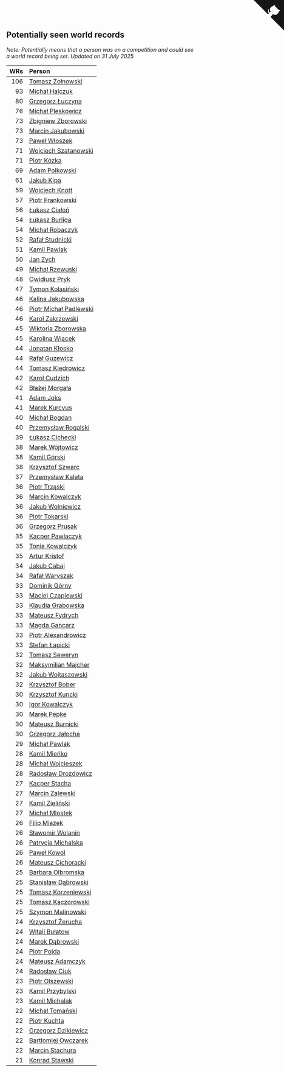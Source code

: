 ## Potentially seen world records

*Note: Potentially means that a person was on a competition and could see a world record being set.*
*Updated on 31 July 2025*

| WRs | Person |
| ---: | :--- |
| 106 | [Tomasz Żołnowski](https://www.worldcubeassociation.org/persons/2005ZOLN01) |
| 93 | [Michał Halczuk](https://www.worldcubeassociation.org/persons/2006HALC01) |
| 80 | [Grzegorz Łuczyna](https://www.worldcubeassociation.org/persons/2005LUCZ01) |
| 76 | [Michał Pleskowicz](https://www.worldcubeassociation.org/persons/2009PLES01) |
| 73 | [Zbigniew Zborowski](https://www.worldcubeassociation.org/persons/2003ZBOR02) |
| 73 | [Marcin Jakubowski](https://www.worldcubeassociation.org/persons/2007JAKU01) |
| 73 | [Paweł Włoszek](https://www.worldcubeassociation.org/persons/2006WLOS01) |
| 71 | [Wojciech Szatanowski](https://www.worldcubeassociation.org/persons/2011SZAT01) |
| 71 | [Piotr Kózka](https://www.worldcubeassociation.org/persons/2005KOZK01) |
| 69 | [Adam Polkowski](https://www.worldcubeassociation.org/persons/2007POLK01) |
| 61 | [Jakub Kipa](https://www.worldcubeassociation.org/persons/2010KIPA01) |
| 59 | [Wojciech Knott](https://www.worldcubeassociation.org/persons/2011KNOT01) |
| 57 | [Piotr Frankowski](https://www.worldcubeassociation.org/persons/2006FRAN01) |
| 56 | [Łukasz Ciałoń](https://www.worldcubeassociation.org/persons/2005CIAL02) |
| 54 | [Łukasz Burliga](https://www.worldcubeassociation.org/persons/2013BURL01) |
| 54 | [Michał Robaczyk](https://www.worldcubeassociation.org/persons/2006ROBA01) |
| 52 | [Rafał Studnicki](https://www.worldcubeassociation.org/persons/2005STUD01) |
| 51 | [Kamil Pawlak](https://www.worldcubeassociation.org/persons/2006PAWL01) |
| 50 | [Jan Zych](https://www.worldcubeassociation.org/persons/2014ZYCH01) |
| 49 | [Michał Rzewuski](https://www.worldcubeassociation.org/persons/2014RZEW01) |
| 48 | [Owidiusz Pryk](https://www.worldcubeassociation.org/persons/2008PRYK01) |
| 47 | [Tymon Kolasiński](https://www.worldcubeassociation.org/persons/2016KOLA02) |
| 46 | [Kalina Jakubowska](https://www.worldcubeassociation.org/persons/2009BRZE01) |
| 46 | [Piotr Michał Padlewski](https://www.worldcubeassociation.org/persons/2008PADL01) |
| 46 | [Karol Zakrzewski](https://www.worldcubeassociation.org/persons/2014ZAKR01) |
| 45 | [Wiktoria Zborowska](https://www.worldcubeassociation.org/persons/2003ZBOR01) |
| 45 | [Karolina Wiącek](https://www.worldcubeassociation.org/persons/2008WIAC01) |
| 44 | [Jonatan Kłosko](https://www.worldcubeassociation.org/persons/2013KOSK01) |
| 44 | [Rafał Guzewicz](https://www.worldcubeassociation.org/persons/2006GUZE01) |
| 44 | [Tomasz Kiedrowicz](https://www.worldcubeassociation.org/persons/2006KIED01) |
| 42 | [Karol Cudzich](https://www.worldcubeassociation.org/persons/2006CUDZ01) |
| 42 | [Błażej Morgała](https://www.worldcubeassociation.org/persons/2006MORG01) |
| 41 | [Adam Joks](https://www.worldcubeassociation.org/persons/2005JOKS01) |
| 41 | [Marek Kurcyus](https://www.worldcubeassociation.org/persons/2005KURC01) |
| 40 | [Michał Bogdan](https://www.worldcubeassociation.org/persons/2012BOGD01) |
| 40 | [Przemysław Rogalski](https://www.worldcubeassociation.org/persons/2013ROGA02) |
| 39 | [Łukasz Cichecki](https://www.worldcubeassociation.org/persons/2007CICH01) |
| 38 | [Marek Wójtowicz](https://www.worldcubeassociation.org/persons/2008WOJT01) |
| 38 | [Kamil Górski](https://www.worldcubeassociation.org/persons/2006GORS01) |
| 38 | [Krzysztof Szwarc](https://www.worldcubeassociation.org/persons/2006SZWA01) |
| 37 | [Przemysław Kaleta](https://www.worldcubeassociation.org/persons/2012KALE01) |
| 36 | [Piotr Trząski](https://www.worldcubeassociation.org/persons/2012TRZA01) |
| 36 | [Marcin Kowalczyk](https://www.worldcubeassociation.org/persons/2011KOWA01) |
| 36 | [Jakub Wolniewicz](https://www.worldcubeassociation.org/persons/2012WOLN01) |
| 36 | [Piotr Tokarski](https://www.worldcubeassociation.org/persons/2013TOKA01) |
| 36 | [Grzegorz Prusak](https://www.worldcubeassociation.org/persons/2006PRUS01) |
| 35 | [Kacper Pawlaczyk](https://www.worldcubeassociation.org/persons/2005PAWL01) |
| 35 | [Tonia Kowalczyk](https://www.worldcubeassociation.org/persons/2008KWAS01) |
| 35 | [Artur Kristof](https://www.worldcubeassociation.org/persons/2012KRIS12) |
| 34 | [Jakub Cabaj](https://www.worldcubeassociation.org/persons/2008CABA03) |
| 34 | [Rafał Waryszak](https://www.worldcubeassociation.org/persons/2013WARY01) |
| 33 | [Dominik Górny](https://www.worldcubeassociation.org/persons/2015GORN01) |
| 33 | [Maciej Czapiewski](https://www.worldcubeassociation.org/persons/2014CZAP01) |
| 33 | [Klaudia Grabowska](https://www.worldcubeassociation.org/persons/2007GRAB01) |
| 33 | [Mateusz Fydrych](https://www.worldcubeassociation.org/persons/2011FYDR01) |
| 33 | [Magda Gancarz](https://www.worldcubeassociation.org/persons/2007GANC01) |
| 33 | [Piotr Alexandrowicz](https://www.worldcubeassociation.org/persons/2007ALEX01) |
| 33 | [Stefan Łapicki](https://www.worldcubeassociation.org/persons/2006LAPI01) |
| 32 | [Tomasz Seweryn](https://www.worldcubeassociation.org/persons/2006SEWE01) |
| 32 | [Maksymilian Majcher](https://www.worldcubeassociation.org/persons/2011MAJC01) |
| 32 | [Jakub Wojtaszewski](https://www.worldcubeassociation.org/persons/2013WOJT02) |
| 32 | [Krzysztof Bober](https://www.worldcubeassociation.org/persons/2013BOBE01) |
| 30 | [Krzysztof Kuncki](https://www.worldcubeassociation.org/persons/2010KUNC01) |
| 30 | [Igor Kowalczyk](https://www.worldcubeassociation.org/persons/2013KOWA04) |
| 30 | [Marek Pepke](https://www.worldcubeassociation.org/persons/2008PEPK01) |
| 30 | [Mateusz Burnicki](https://www.worldcubeassociation.org/persons/2006BURN01) |
| 30 | [Grzegorz Jałocha](https://www.worldcubeassociation.org/persons/2012JALO01) |
| 29 | [Michał Pawlak](https://www.worldcubeassociation.org/persons/2008PAWL03) |
| 28 | [Kamil Mieńko](https://www.worldcubeassociation.org/persons/2011MIEN01) |
| 28 | [Michał Wojcieszek](https://www.worldcubeassociation.org/persons/2015WOJC02) |
| 28 | [Radosław Drozdowicz](https://www.worldcubeassociation.org/persons/2012DROZ02) |
| 27 | [Kacper Stacha](https://www.worldcubeassociation.org/persons/2013STAC01) |
| 27 | [Marcin Zalewski](https://www.worldcubeassociation.org/persons/2011ZALE02) |
| 27 | [Kamil Zieliński](https://www.worldcubeassociation.org/persons/2008ZIEL01) |
| 27 | [Michał Mlostek](https://www.worldcubeassociation.org/persons/2015MLOS01) |
| 26 | [Filip Miazek](https://www.worldcubeassociation.org/persons/2010MIAZ01) |
| 26 | [Sławomir Wolanin](https://www.worldcubeassociation.org/persons/2005WOLA01) |
| 26 | [Patrycja Michalska](https://www.worldcubeassociation.org/persons/2013MICH02) |
| 26 | [Paweł Kowol](https://www.worldcubeassociation.org/persons/2011KOWO01) |
| 26 | [Mateusz Cichoracki](https://www.worldcubeassociation.org/persons/2011CICH01) |
| 25 | [Barbara Olbromska](https://www.worldcubeassociation.org/persons/2006OLBR01) |
| 25 | [Stanisław Dąbrowski](https://www.worldcubeassociation.org/persons/2016DABR03) |
| 25 | [Tomasz Korzeniewski](https://www.worldcubeassociation.org/persons/2007KORZ01) |
| 25 | [Tomasz Kaczorowski](https://www.worldcubeassociation.org/persons/2008KACZ01) |
| 25 | [Szymon Malinowski](https://www.worldcubeassociation.org/persons/2013MALI03) |
| 24 | [Krzysztof Żerucha](https://www.worldcubeassociation.org/persons/2008ZERU01) |
| 24 | [Witali Bułatow](https://www.worldcubeassociation.org/persons/2015BUAT01) |
| 24 | [Marek Dąbrowski](https://www.worldcubeassociation.org/persons/2016DABR02) |
| 24 | [Piotr Pojda](https://www.worldcubeassociation.org/persons/2012POJD01) |
| 24 | [Mateusz Adamczyk](https://www.worldcubeassociation.org/persons/2011ADAM03) |
| 24 | [Radosław Ciuk](https://www.worldcubeassociation.org/persons/2013CIUK01) |
| 23 | [Piotr Olszewski](https://www.worldcubeassociation.org/persons/2013OLSZ02) |
| 23 | [Kamil Przybylski](https://www.worldcubeassociation.org/persons/2016PRZY01) |
| 23 | [Kamil Michalak](https://www.worldcubeassociation.org/persons/2016MICH01) |
| 22 | [Michał Tomański](https://www.worldcubeassociation.org/persons/2009TOMA01) |
| 22 | [Piotr Kuchta](https://www.worldcubeassociation.org/persons/2012KUCH01) |
| 22 | [Grzegorz Dzikiewicz](https://www.worldcubeassociation.org/persons/2008DZIK01) |
| 22 | [Bartłomiej Owczarek](https://www.worldcubeassociation.org/persons/2013OWCZ01) |
| 22 | [Marcin Stachura](https://www.worldcubeassociation.org/persons/2011STAC01) |
| 21 | [Konrad Stawski](https://www.worldcubeassociation.org/persons/2007STAW01) |


<a href="https://github.com/noeruchangd/wca_statistics_vn" class="github-corner" aria-label="View source on Github"><svg width="80" height="80" viewBox="0 0 250 250" style="fill:#151513; color:#fff; position: absolute; top: 0; border: 0; right: 0;" aria-hidden="true"><path d="M0,0 L115,115 L130,115 L142,142 L250,250 L250,0 Z"></path><path d="M128.3,109.0 C113.8,99.7 119.0,89.6 119.0,89.6 C122.0,82.7 120.5,78.6 120.5,78.6 C119.2,72.0 123.4,76.3 123.4,76.3 C127.3,80.9 125.5,87.3 125.5,87.3 C122.9,97.6 130.6,101.9 134.4,103.2" fill="currentColor" style="transform-origin: 130px 106px;" class="octo-arm"></path><path d="M115.0,115.0 C114.9,115.1 118.7,116.5 119.8,115.4 L133.7,101.6 C136.9,99.2 139.9,98.4 142.2,98.6 C133.8,88.0 127.5,74.4 143.8,58.0 C148.5,53.4 154.0,51.2 159.7,51.0 C160.3,49.4 163.2,43.6 171.4,40.1 C171.4,40.1 176.1,42.5 178.8,56.2 C183.1,58.6 187.2,61.8 190.9,65.4 C194.5,69.0 197.7,73.2 200.1,77.6 C213.8,80.2 216.3,84.9 216.3,84.9 C212.7,93.1 206.9,96.0 205.4,96.6 C205.1,102.4 203.0,107.8 198.3,112.5 C181.9,128.9 168.3,122.5 157.7,114.1 C157.9,116.9 156.7,120.9 152.7,124.9 L141.0,136.5 C139.8,137.7 141.6,141.9 141.8,141.8 Z" fill="currentColor" class="octo-body"></path></svg></a><style>.github-corner:hover .octo-arm{animation:octocat-wave 560ms ease-in-out}@keyframes octocat-wave{0%,100%{transform:rotate(0)}20%,60%{transform:rotate(-25deg)}40%,80%{transform:rotate(10deg)}}@media (max-width:500px){.github-corner:hover .octo-arm{animation:none}.github-corner .octo-arm{animation:octocat-wave 560ms ease-in-out}}</style>
